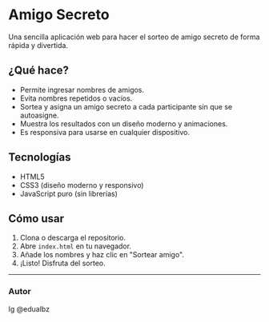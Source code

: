 # Amigo Secreto
Una sencilla aplicación web para hacer el sorteo de amigo secreto de forma rápida y divertida.
## ¿Qué hace?
- Permite ingresar nombres de amigos.
- Evita nombres repetidos o vacíos.
- Sortea y asigna un amigo secreto a cada participante sin que se autoasigne.
- Muestra los resultados con un diseño moderno y animaciones.
- Es responsiva para usarse en cualquier dispositivo.
## Tecnologías
- HTML5
- CSS3 (diseño moderno y responsivo)
- JavaScript puro (sin librerías)
## Cómo usar
1. Clona o descarga el repositorio.
2. Abre `index.html` en tu navegador.
3. Añade los nombres y haz clic en "Sortear amigo".
4. ¡Listo! Disfruta del sorteo.
---
### Autor
Ig @edualbz
